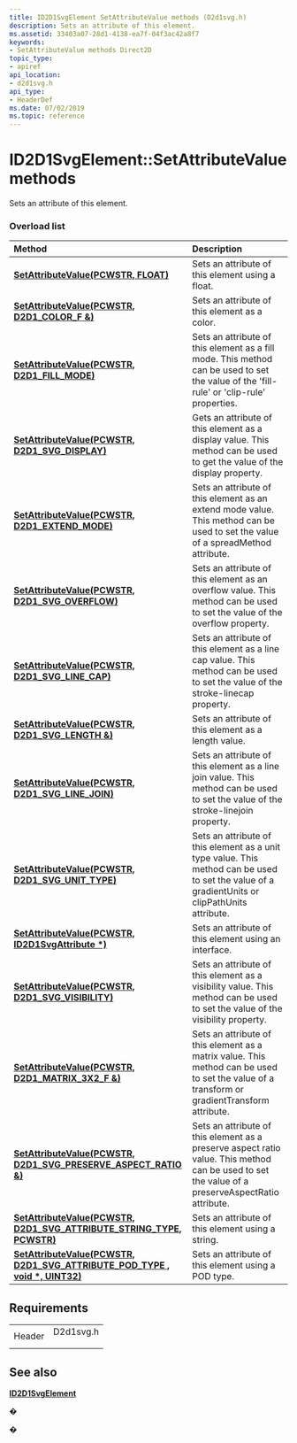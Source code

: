 ```yaml
---
title: ID2D1SvgElement SetAttributeValue methods (D2d1svg.h)
description: Sets an attribute of this element.
ms.assetid: 33403a07-28d1-4138-ea7f-04f3ac42a8f7
keywords:
- SetAttributeValue methods Direct2D
topic_type:
- apiref
api_location:
- d2d1svg.h
api_type:
- HeaderDef
ms.date: 07/02/2019
ms.topic: reference
---
```


# ID2D1SvgElement::SetAttributeValue methods

Sets an attribute of this element.

### Overload list



| Method                                                                                                                      | Description                                                                                                                                                 |
|:----------------------------------------------------------------------------------------------------------------------------|:------------------------------------------------------------------------------------------------------------------------------------------------------------|
| [**SetAttributeValue(PCWSTR, FLOAT)**](/windows/win32/api/d2d1svg/nf-d2d1svg-id2d1svgelement-setattributevalue(pcwstr_float))                                             | Sets an attribute of this element using a float.<br/>                                                                                                 |
| [**SetAttributeValue(PCWSTR, D2D1\_COLOR\_F &)**](/windows/win32/api/d2d1svg/nf-d2d1svg-id2d1svgelement-setattributevalue(pcwstr_constd2d1_color_f_))                                  | Sets an attribute of this element as a color.<br/>                                                                                                    |
| [**SetAttributeValue(PCWSTR, D2D1\_FILL\_MODE)**](/windows/win32/api/d2d1svg/nf-d2d1svg-id2d1svgelement-setattributevalue(pcwstr_d2d1_fill_mode))                                  | Sets an attribute of this element as a fill mode. This method can be used to set the value of the 'fill-rule' or 'clip-rule' properties.<br/>         |
| [**SetAttributeValue(PCWSTR, D2D1\_SVG\_DISPLAY)**](/windows/win32/api/d2d1svg/nf-d2d1svg-id2d1svgelement-setattributevalue(pcwstr_d2d1_svg_display))                                | Gets an attribute of this element as a display value. This method can be used to get the value of the display property.<br/>                          |
| [**SetAttributeValue(PCWSTR, D2D1\_EXTEND\_MODE)**](/windows/win32/api/d2d1svg/nf-d2d1svg-id2d1svgelement-setattributevalue(pcwstr_d2d1_extend_mode))                               | Sets an attribute of this element as an extend mode value. This method can be used to set the value of a spreadMethod attribute.<br/>                 |
| [**SetAttributeValue(PCWSTR, D2D1\_SVG\_OVERFLOW)**](/windows/win32/api/d2d1svg/nf-d2d1svg-id2d1svgelement-setattributevalue(pcwstr_d2d1_svg_overflow))                               | Sets an attribute of this element as an overflow value. This method can be used to set the value of the overflow property.<br/>                       |
| [**SetAttributeValue(PCWSTR, D2D1\_SVG\_LINE\_CAP)**](/windows/win32/api/d2d1svg/nf-d2d1svg-id2d1svgelement-setattributevalue(pcwstr_d2d1_svg_line_cap))                             | Sets an attribute of this element as a line cap value. This method can be used to set the value of the stroke-linecap property.<br/>                  |
| [**SetAttributeValue(PCWSTR, D2D1\_SVG\_LENGTH &)**](/windows/win32/api/d2d1svg/nf-d2d1svg-id2d1svgelement-setattributevalue(pcwstr_constd2d1_svg_length_))                              | Sets an attribute of this element as a length value.<br/>                                                                                             |
| [**SetAttributeValue(PCWSTR, D2D1\_SVG\_LINE\_JOIN)**](/windows/win32/api/d2d1svg/nf-d2d1svg-id2d1svgelement-setattributevalue(pcwstr_d2d1_svg_line_join))                             | Sets an attribute of this element as a line join value. This method can be used to set the value of the stroke-linejoin property.<br/>                |
| [**SetAttributeValue(PCWSTR, D2D1\_SVG\_UNIT\_TYPE)**](/windows/win32/api/d2d1svg/nf-d2d1svg-id2d1svgelement-setattributevalue(pcwstr_d2d1_svg_unit_type))                            | Sets an attribute of this element as a unit type value. This method can be used to set the value of a gradientUnits or clipPathUnits attribute.<br/>  |
| [**SetAttributeValue(PCWSTR, ID2D1SvgAttribute \*)**](/windows/win32/api/d2d1svg/nf-d2d1svg-id2d1svgelement-setattributevalue(pcwstr_id2d1svgattribute))                              | Sets an attribute of this element using an interface.<br/>                                                                                            |
| [**SetAttributeValue(PCWSTR, D2D1\_SVG\_VISIBILITY)**](/windows/win32/api/d2d1svg/nf-d2d1svg-id2d1svgelement-setattributevalue(pcwstr_d2d1_svg_visibility))                            | Sets an attribute of this element as a visibility value. This method can be used to set the value of the visibility property.<br/>                    |
| [**SetAttributeValue(PCWSTR, D2D1\_MATRIX\_3X2\_F &)**](/windows/win32/api/d2d1svg/nf-d2d1svg-id2d1svgelement-setattributevalue(pcwstr_constd2d1_matrix_3x2_f_))                           | Sets an attribute of this element as a matrix value. This method can be used to set the value of a transform or gradientTransform attribute.<br/>     |
| [**SetAttributeValue(PCWSTR, D2D1\_SVG\_PRESERVE\_ASPECT\_RATIO &)**](/windows/win32/api/d2d1svg/nf-d2d1svg-id2d1svgelement-setattributevalue(pcwstr_constd2d1_svg_preserve_aspect_ratio_))             | Sets an attribute of this element as a preserve aspect ratio value. This method can be used to set the value of a preserveAspectRatio attribute.<br/> |
| [**SetAttributeValue(PCWSTR, D2D1\_SVG\_ATTRIBUTE\_STRING\_TYPE, PCWSTR)**](/windows/win32/api/d2d1svg/nf-d2d1svg-id2d1svgelement-setattributevalue(pcwstr_d2d1_svg_attribute_string_type_pcwstr))          | Sets an attribute of this element using a string. <br/>                                                                                               |
| [**SetAttributeValue(PCWSTR, D2D1\_SVG\_ATTRIBUTE\_POD\_TYPE , void \*, UINT32)**](/windows/win32/api/d2d1svg/nf-d2d1svg-id2d1svgelement-setattributevalue(pcwstr_d2d1_svg_attribute_pod_type_constvoid_uint32)) | Sets an attribute of this element using a POD type.<br/>                                                                                              |



## Requirements



|                   |                                                                                      |
|-------------------|--------------------------------------------------------------------------------------|
| Header<br/> | <dl> <dt>D2d1svg.h</dt> </dl> |



## See also

<dl> <dt>

[**ID2D1SvgElement**](/windows/win32/api/d2d1svg/nn-d2d1svg-id2d1svgelement)
</dt> </dl>

�

�